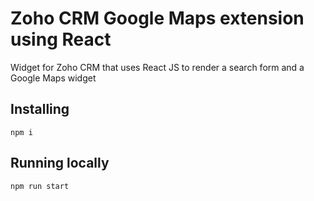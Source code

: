 # Zoho CRM Google Maps extension using React

Widget for Zoho CRM that uses React JS to render a search form and a Google Maps widget

## Installing

`npm i`

## Running locally

`npm run start`
